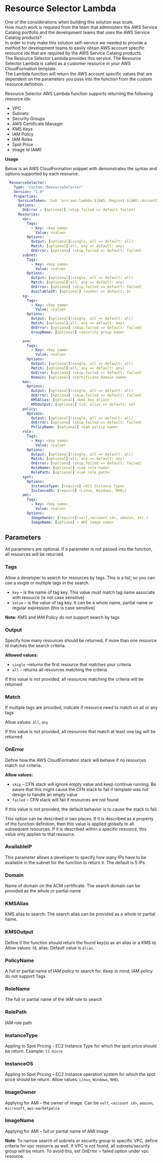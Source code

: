 # Resource Selector Lambda

One of the considerations when building this solution was scale.  
How much work is required from the team that administers the AWS Service Catalog portfolio and the development teams that uses the AWS Service Catalog products?  
In order to truly make this solution self-service we needed to provide a method for development teams to easily obtain AWS account specific resource ids that are required by the AWS Service Catalog products.  
The Resource Selector Lambda provides this service.  The Resource Selector Lambda is called as a customer resource in your AWS CloudFormation template.  
The Lambda function will return the AWS account specific values that are dependent on the parameters you pass into the function from the custom resource definition.

Resource Selector AWS Lambda function supports returning the following resource ids:
*	VPC
*	Subnets
*	Security Groups
*	AWS Certificate Manager
*	KMS Keys
*	IAM Policy
*	IAM Roles
*	Spot Price
*	Image Id (AMI)

__Usage__

Below is an AWS CloudFormation snippet with demonstrates the syntax and options supported by each resource:

```yaml
  ResourceSelector:
    Type: "Custom::ResourceSelector"
    Version: "1.0"
    Properties:
      ServiceToken: !Sub 'arn:aws:lambda:${AWS::Region}:${AWS::AccountId}:function:sc-resource-selector'
      Options:
        OnError : [optional] (skip,failed => default failed)
      Resources:
        vpc:
          Tags:
            - Key: <key name>
              Value: <value>
          Options:
            Output: [optional](single, all => default: all)
            Match: [optional](all, any => default: any)
            OnError: [optiona] (skip,failed => default: failed)
        subnet:
          Tags:
            - Key: <key name>
              Value: <value>
          Options:
            Output: [optional](single, all => default: all)
            Match: [optional](all, any => default: any)
            OnError: [optiona] (skip,failed => default: failed)
            AvailableIP: [optional] (number => default: 5)
        sg:
          Tags:
            - Key: <key name>
              Value: <value>
          Options:
            Output: [optional](single, all => default: all)
            Match: [optional](all, any => default: any)
            OnError: [optiona] (skip,failed => default: failed)
            GroupName: [optional] <security group name>

        acm:
          Tags:
            - Key: <key name>
              Value: <value>
          Options:
            Output: [optional](single, all => default: all)
            Match: [optional](all, any => default: any)
            OnError: [optiona] (skip,failed => default: failed)
            Domain: [optional] <certificate domain name>
        kms:
          Options:
            Output: [optional](single, all => default: all)
            OnError: [optiona] (skip,failed => default: failed)
            KMSAlias: [optional] <kms key alias>
            KMSOutput: [optional] (id, alias => default: id)
        policy:
          Options:
            Output: [optional](single, all => default: all)
            OnError: [optiona] (skip,failed => default: failed)
            PolicyName: [optional] <iam policy name>
        role:
          Tags:
            - Key: <key name>
              Value: <value>
          Options:
            Output: [optional](single, all => default: all)
            Match: [optional](all, any => default: any)
            OnError: [optiona] (skip,failed => default: failed)
            RoleName: [optional] <iam role name>
            RolePath: [optional] <iam role path>
        spot:
          Options:
            InstanceType: [require] <EC2 Instance Type>
            InstanceOS: [require] (Linux, Windows, RHEL)
        ami:
          Tags:
            - Key: <key name>
              Value: <value>
          Options:
            ImageOwner: [require](self,<account id>, amazon, etc.)
            ImageName: [optiona] < AMI image name>
```

## Parameters

All parameters are optional. If a parameter is not passed into the function, all resources will be returned.

### Tags

Allow a developer to search for resources by tags. This is a list; so you can use a single or multiple tags in the search. 

* `Key` – is the name of tag key. This value must match tag name associate with resource (is not case sensitive)
* `Value` – is the value of tag key. It can be a whole name, partial name or regular expression (this is case sensitive)

__Note:__ KMS and IAM Policy do not support search by tags

### Output

Specify how many resources should be returned, if more than one resource id  matches the search criteria.

__Allowed values:__

* `single` –returns the first resource that matches your criteria
* `all` – returns all resources matching the criteria

If this value is not provided, all resources matching the criteria will be returned

### Match

If multiple tags are provided, indicate if resource need to match on all or any tags

Allow values: `all`, `any`

If this value is not provided, all resources that match at least one tag will be returned

### OnError

Define how the AWS CloudFormation stack will behave if no resources match our criteria.

__Allow values:__

* `skip` – CFN stack will ignore empty value and keep continue running. Be aware that this might cause the CFN stack to fail if template was not design to handle an empty value
* `failed` – CFN stack will fail if resources are not found

If this value is not provided, the default behavior is to cause the stack to fail.

This option can be described in two places.  If it is described as a property of the function definition, then this value is applied globally to all subsequent resources.  If it is described within a specific resource, this value only applies to that resource.

### AvailableIP

This parameter allows  a developer to specify how many IPs have to be available in the subnet for the function to return it. The default is 5 IPs.

### Domain

Name of domain on the ACM certificate. The search domain can be provided as the whole or partial name 

### KMSAlias

KMS alias to search. The search alias can be provided as a whole or partial name.

### KMSOutput

Define if the function should return the found key(s) as an alias or a KMS id. Allow values: id, alias. Default value is `alias`. 

### PolicyName

A full or partial name of IAM policy to search for. Keep in mind; IAM policy do not support Tags

### RoleName

The full or partial name of the IAM role to search

### RolePath

IAM role path

### InstanceType

Appling to Spot Pricing - EC2 Instance Type for which the spot price should be return. Example: `t2.micro`

### InstanceOS

Appling to Spot Pricing – EC2 Instance operation system for which the spot price should be return. Allow values: `Linux`, `Windows`, `RHEL`

### ImageOwner

Applying for AMI – the owner of image. Can be `self`, `<account id>`, `amazon`, `microsoft`, `aws-marketpalce`

### ImageName

Applying for AMI – full or partial name of AMI image

__Note__: To narrow search of subnets or security group to specific VPC, define criteria for vpc resource as well. 
If VPC is not found, all subnets/security group will be return. To avoid this, set OnError = failed option under vpc resource.
